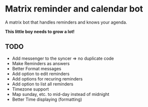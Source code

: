 # Matrix reminder and calendar bot
A matrix bot that handles reminders and knows your agenda.

**This little boy needs to grow a lot!**

## TODO

* Add messenger to the syncer => no duplicate code
* Make Reminders as answers
* Better Format messages
* Add option to edit reminders
* Add options for recuring reminders
* Add option to list all reminders
* Timezone support
* Map sunday, etc. to mid-day instead of midnight
* Better Time displaying (formatting)
